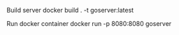 Build server
docker build . -t goserver:latest

Run docker container
docker run -p 8080:8080 goserver
